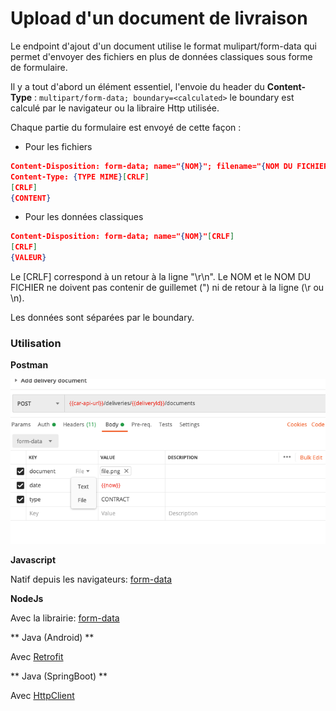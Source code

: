 # Upload d'un document de livraison

Le endpoint d'ajout d'un document utilise le format mulipart/form-data qui permet d'envoyer des fichiers en plus de données classiques sous forme de formulaire.

Il y a tout d'abord un élément essentiel, l'envoie du header du **Content-Type** : `multipart/form-data; boundary=<calculated>` le boundary est calculé par le navigateur ou la libraire Http utilisée.


Chaque partie du formulaire est envoyé de cette façon :

- Pour les fichiers 

```json
Content-Disposition: form-data; name="{NOM}"; filename="{NOM DU FICHIER}"[CRLF]
Content-Type: {TYPE MIME}[CRLF]
[CRLF]
{CONTENT}

```
- Pour les données classiques

```json
Content-Disposition: form-data; name="{NOM}"[CRLF]
[CRLF]
{VALEUR}
```

Le [CRLF] correspond à un retour à la ligne "\r\n". Le NOM et le NOM DU FICHIER ne doivent pas contenir de guillemet (") ni de retour à la ligne (\r ou \n).

Les données sont séparées par le boundary.


### Utilisation

**Postman**

![document](../../assets/images/upload-document.png)

**Javascript**

Natif depuis les navigateurs: [form-data](https://developer.mozilla.org/fr/docs/Web/API/FormData/FormData)

**NodeJs**

Avec la librairie: [form-data](https://www.npmjs.com/package/form-data)

** Java (Android) **

Avec [Retrofit](https://futurestud.io/tutorials/retrofit-2-how-to-upload-files-to-server)

** Java (SpringBoot) **

Avec [HttpClient](https://www.baeldung.com/httpclient-post-http-request#post-multipart-request)

